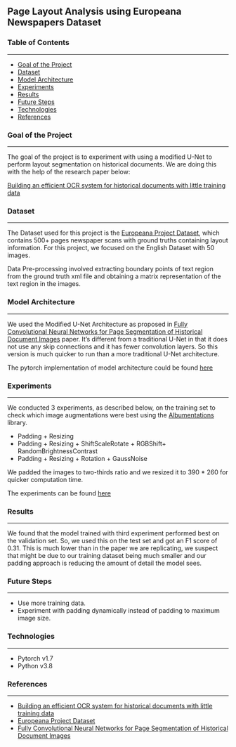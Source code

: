 ## Page Layout Analysis using Europeana Newspapers Dataset

### Table of Contents
-----
* [Goal of the Project](https://github.com/kguo8/dl_final_project#goal-of-the-project)
* [Dataset](https://github.com/kguo8/dl_final_project#dataset)
* [Model Architecture](https://github.com/kguo8/dl_final_project#model-architecture)
* [Experiments](https://github.com/kguo8/dl_final_project#experiments)
* [Results](https://github.com/kguo8/dl_final_project#results)
* [Future Steps](https://github.com/kguo8/dl_final_project#future-steps)
* [Technologies](https://github.com/kguo8/dl_final_project#technologies)
* [References](https://github.com/kguo8/dl_final_project#references)

### Goal of the Project
-----

The goal of the project is to experiment with using a modified U-Net to perform layout segmentation on historical documents. We are doing this with the help of the research paper below:

[Building an efficient OCR system for historical documents with little training data](https://link.springer.com/article/10.1007/s00521-020-04910-x)

### Dataset 
---

The Dataset used for this project is the [Europeana  Project Dataset](https://ieeexplore.ieee.org/document/7333898), which contains 500+ pages newspaper scans with ground truths containing layout information. For this project, we focused on the English Dataset with 50 images.

Data Pre-processing involved extracting boundary points of text region from the ground truth xml file and obtaining a matrix representation of the text region in the images.

### Model Architecture
---

We used the Modified U-Net Architecture as proposed in [Fully Convolutional Neural Networks for Page Segmentation of Historical Document Images](https://arxiv.org/abs/1711.07695)  paper. It’s different from a traditional U-Net in that it does not use any skip connections and it has fewer convolution layers. So this version is much quicker to run than a more traditional U-Net architecture.

The pytorch implementation of model architecture could be found [here](https://github.com/kguo8/dl_final_project/blob/main/wick_unet.py)

### Experiments
---

We conducted 3 experiments, as described below, on the training set to check which image augmentations were best using the [Albumentations](https://github.com/albumentations-team/albumentations) library. 

* Padding + Resizing
* Padding + Resizing + ShiftScaleRotate + RGBShift+ RandomBrightnessContrast
* Padding + Resizing + Rotation + GaussNoise

We padded the images to two-thirds ratio and we resized it to 390 * 260 for quicker computation time.

The experiments can be found [here](https://github.com/kguo8/dl_final_project/tree/main/experiments)

### Results
---

We found that the model trained with third experiment performed best on the validation set. So, we used this on the test set and got an F1 score of 0.31. This is much lower than in the paper we are replicating, we suspect that might be due to our training dataset being much smaller and our padding approach is reducing the amount of detail the model sees. 

### Future Steps
---

* Use more training data.
* Experiment with padding dynamically instead of padding to maximum image size.

### Technologies
---
* Pytorch v1.7
* Python v3.8


### References
---
* [Building an efficient OCR system for historical documents with little training data](https://link.springer.com/article/10.1007/s00521-020-04910-x)
* [Europeana  Project Dataset](https://ieeexplore.ieee.org/document/7333898)
* [Fully Convolutional Neural Networks for Page Segmentation of Historical Document Images](https://arxiv.org/abs/1711.07695)

